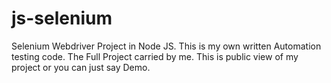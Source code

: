# js-selenium
Selenium Webdriver Project in Node JS. 
This is my own written Automation testing code. The Full Project carried by me. This is public view of my project or you can just say Demo.
